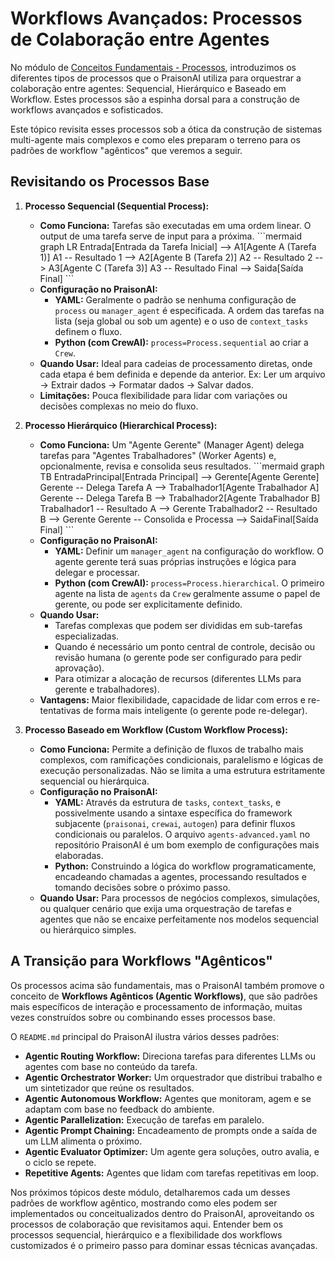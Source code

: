 # Workflows Avançados: Processos de Colaboração entre Agentes

No módulo de [Conceitos Fundamentais - Processos](./../02_conceitos_fundamentais/03_processos.md), introduzimos os diferentes tipos de processos que o PraisonAI utiliza para orquestrar a colaboração entre agentes: Sequencial, Hierárquico e Baseado em Workflow. Estes processos são a espinha dorsal para a construção de workflows avançados e sofisticados.

Este tópico revisita esses processos sob a ótica da construção de sistemas multi-agente mais complexos e como eles preparam o terreno para os padrões de workflow "agênticos" que veremos a seguir.

## Revisitando os Processos Base

1.  **Processo Sequencial (Sequential Process):**
    *   **Como Funciona:** Tarefas são executadas em uma ordem linear. O output de uma tarefa serve de input para a próxima.
        \`\`\`mermaid
        graph LR
            Entrada[Entrada da Tarefa Inicial] --> A1[Agente A
(Tarefa 1)]
            A1 -- Resultado 1 --> A2[Agente B
(Tarefa 2)]
            A2 -- Resultado 2 --> A3[Agente C
(Tarefa 3)]
            A3 -- Resultado Final --> Saida[Saída Final]
        \`\`\`
    *   **Configuração no PraisonAI:**
        *   **YAML:** Geralmente o padrão se nenhuma configuração de `process` ou `manager_agent` é especificada. A ordem das tarefas na lista (seja global ou sob um agente) e o uso de `context_tasks` definem o fluxo.
        *   **Python (com CrewAI):** `process=Process.sequential` ao criar a `Crew`.
    *   **Quando Usar:** Ideal para cadeias de processamento diretas, onde cada etapa é bem definida e depende da anterior. Ex: Ler um arquivo -> Extrair dados -> Formatar dados -> Salvar dados.
    *   **Limitações:** Pouca flexibilidade para lidar com variações ou decisões complexas no meio do fluxo.

2.  **Processo Hierárquico (Hierarchical Process):**
    *   **Como Funciona:** Um "Agente Gerente" (Manager Agent) delega tarefas para "Agentes Trabalhadores" (Worker Agents) e, opcionalmente, revisa e consolida seus resultados.
        \`\`\`mermaid
        graph TB
            EntradaPrincipal[Entrada Principal] --> Gerente[Agente Gerente]
            Gerente -- Delega Tarefa A --> Trabalhador1[Agente Trabalhador A]
            Gerente -- Delega Tarefa B --> Trabalhador2[Agente Trabalhador B]
            Trabalhador1 -- Resultado A --> Gerente
            Trabalhador2 -- Resultado B --> Gerente
            Gerente -- Consolida e Processa --> SaidaFinal[Saída Final]
        \`\`\`
    *   **Configuração no PraisonAI:**
        *   **YAML:** Definir um `manager_agent` na configuração do workflow. O agente gerente terá suas próprias instruções e lógica para delegar e processar.
        *   **Python (com CrewAI):** `process=Process.hierarchical`. O primeiro agente na lista de `agents` da `Crew` geralmente assume o papel de gerente, ou pode ser explicitamente definido.
    *   **Quando Usar:**
        *   Tarefas complexas que podem ser divididas em sub-tarefas especializadas.
        *   Quando é necessário um ponto central de controle, decisão ou revisão humana (o gerente pode ser configurado para pedir aprovação).
        *   Para otimizar a alocação de recursos (diferentes LLMs para gerente e trabalhadores).
    *   **Vantagens:** Maior flexibilidade, capacidade de lidar com erros e re-tentativas de forma mais inteligente (o gerente pode re-delegar).

3.  **Processo Baseado em Workflow (Custom Workflow Process):**
    *   **Como Funciona:** Permite a definição de fluxos de trabalho mais complexos, com ramificações condicionais, paralelismo e lógicas de execução personalizadas. Não se limita a uma estrutura estritamente sequencial ou hierárquica.
    *   **Configuração no PraisonAI:**
        *   **YAML:** Através da estrutura de `tasks`, `context_tasks`, e possivelmente usando a sintaxe específica do framework subjacente (`praisonai`, `crewai`, `autogen`) para definir fluxos condicionais ou paralelos. O arquivo `agents-advanced.yaml` no repositório PraisonAI é um bom exemplo de configurações mais elaboradas.
        *   **Python:** Construindo a lógica do workflow programaticamente, encadeando chamadas a agentes, processando resultados e tomando decisões sobre o próximo passo.
    *   **Quando Usar:** Para processos de negócios complexos, simulações, ou qualquer cenário que exija uma orquestração de tarefas e agentes que não se encaixe perfeitamente nos modelos sequencial ou hierárquico simples.

## A Transição para Workflows "Agênticos"

Os processos acima são fundamentais, mas o PraisonAI também promove o conceito de **Workflows Agênticos (Agentic Workflows)**, que são padrões mais específicos de interação e processamento de informação, muitas vezes construídos sobre ou combinando esses processos base.

O `README.md` principal do PraisonAI ilustra vários desses padrões:

*   **Agentic Routing Workflow:** Direciona tarefas para diferentes LLMs ou agentes com base no conteúdo da tarefa.
*   **Agentic Orchestrator Worker:** Um orquestrador que distribui trabalho e um sintetizador que reúne os resultados.
*   **Agentic Autonomous Workflow:** Agentes que monitoram, agem e se adaptam com base no feedback do ambiente.
*   **Agentic Parallelization:** Execução de tarefas em paralelo.
*   **Agentic Prompt Chaining:** Encadeamento de prompts onde a saída de um LLM alimenta o próximo.
*   **Agentic Evaluator Optimizer:** Um agente gera soluções, outro avalia, e o ciclo se repete.
*   **Repetitive Agents:** Agentes que lidam com tarefas repetitivas em loop.

Nos próximos tópicos deste módulo, detalharemos cada um desses padrões de workflow agêntico, mostrando como eles podem ser implementados ou conceitualizados dentro do PraisonAI, aproveitando os processos de colaboração que revisitamos aqui. Entender bem os processos sequencial, hierárquico e a flexibilidade dos workflows customizados é o primeiro passo para dominar essas técnicas avançadas.
